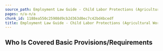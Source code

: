 ```yaml
---
source_path: Employment Law Guide - Child Labor Protections (Agricultural Work).md
pages: n/a-n/a
chunk_id: 1188ea550c25908d9cb2d363d0ec7c42bd4bcedf
title: Employment Law Guide - Child Labor Protections (Agricultural Work)
---
```

## Who Is Covered Basic Provisions/Requirements
